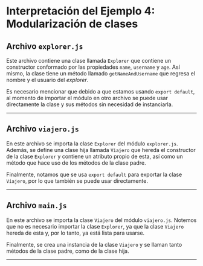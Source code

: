 # Interpretación del Ejemplo 4: Modularización de clases

## Archivo `explorer.js`

Este archivo contiene una clase llamada `Explorer` que contiene un constructor conformado por las propiedades `name`, `username` y `age`. Así mismo, la clase tiene un método llamado `getNameAndUsername` que regresa el nombre y el usuario del _explorer_.

Es necesario mencionar que debido a que estamos usando `export default`, al momento de importar el módulo en otro archivo se puede usar directamente la clase y sus métodos sin necesidad de instanciarla.
___

## Archivo `viajero.js`

En este archivo se importa la clase `Explorer` del módulo `explorer.js`. Además, se define una clase hija llamada `Viajero` que hereda el constructor de la clase `Explorer` y contiene un atributo propio de esta, así como un método que hace uso de los métodos de la clase padre.

Finalmente, notamos que se usa `export default` para exportar la clase `Viajero`, por lo que también se puede usar directamente.
___

## Archivo `main.js`

En este archivo se importa la clase `Viajero` del módulo `viajero.js`. Notemos que no es necesario importar la clase `Explorer`, ya que la clase `Viajero` hereda de esta y, por lo tanto, ya está lista para usarse.

Finalmente, se crea una instancia de la clase `Viajero` y se llaman tanto métodos de la clase padre, como de la clase hija.
___